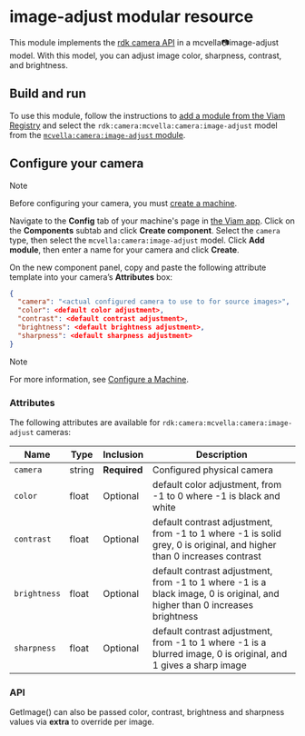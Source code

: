 # image-adjust modular resource

This module implements the [rdk camera API](https://github.com/rdk/camera-api) in a mcvella:camera:image-adjust model.
With this model, you can adjust image color, sharpness, contrast, and brightness.

## Build and run

To use this module, follow the instructions to [add a module from the Viam Registry](https://docs.viam.com/registry/configure/#add-a-modular-resource-from-the-viam-registry) and select the `rdk:camera:mcvella:camera:image-adjust` model from the [`mcvella:camera:image-adjust` module](https://app.viam.com/module/rdk/mcvella:camera:image-adjust).

## Configure your camera

> [!NOTE]  
> Before configuring your camera, you must [create a machine](https://docs.viam.com/manage/fleet/machines/#add-a-new-machine).

Navigate to the **Config** tab of your machine's page in [the Viam app](https://app.viam.com/).
Click on the **Components** subtab and click **Create component**.
Select the `camera` type, then select the `mcvella:camera:image-adjust` model.
Click **Add module**, then enter a name for your camera and click **Create**.

On the new component panel, copy and paste the following attribute template into your camera’s **Attributes** box:

```json
{
  "camera": "<actual configured camera to use to for source images>",
  "color": <default color adjustment>,
  "contrast": <default contrast adjustment>,
  "brightness": <default brightness adjustment>,
  "sharpness": <default sharpness adjustment>
}
```

> [!NOTE]  
> For more information, see [Configure a Machine](https://docs.viam.com/manage/configuration/).

### Attributes

The following attributes are available for `rdk:camera:mcvella:camera:image-adjust` cameras:

| Name | Type | Inclusion | Description |
| ---- | ---- | --------- | ----------- |
| `camera` | string | **Required** |  Configured physical camera |
| `color` | float | Optional |  default color adjustment, from -1 to 0 where -1 is black and white |
| `contrast` | float | Optional |  default contrast adjustment, from -1 to 1 where -1 is solid grey, 0 is original, and higher than 0 increases contrast |
| `brightness` | float | Optional |  default contrast adjustment, from -1 to 1 where -1 is a black image, 0 is original, and higher than 0 increases brightness |
| `sharpness` | float | Optional |  default contrast adjustment, from -1 to 1 where -1 is a blurred image, 0 is original, and 1 gives a sharp image |

### API

GetImage() can also be passed color, contrast, brightness and sharpness values via **extra** to override per image.

